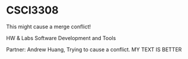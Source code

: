 # CSCI3308
This might cause a merge conflict!

HW &amp; Labs Software Development and Tools

Partner: Andrew Huang, Trying to cause a conflict.
MY TEXT IS BETTER
